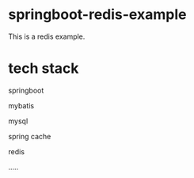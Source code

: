 # springboot-redis-example
This is a redis example.

# tech stack
springboot<p>
mybatis<p>
mysql<p>
spring cache<p>
redis<p>
.....
